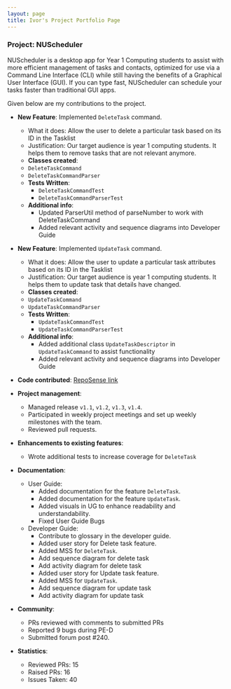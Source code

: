 ```yaml
---
layout: page
title: Ivor's Project Portfolio Page
---
```


### Project: NUScheduler

NUScheduler is a desktop app for Year 1 Computing students to assist with more efficient management of tasks and contacts, optimized for use via a Command Line Interface (CLI) while still having the benefits of a Graphical User Interface (GUI). If you can type fast, NUScheduler can schedule your tasks faster than traditional GUI apps.

Given below are my contributions to the project.

* **New Feature**: Implemented `DeleteTask` command.
    * What it does: Allow the user to delete a particular task based on its ID in the Tasklist
    * Justification: Our target audience is year 1 computing students. It helps them to remove tasks that are not relevant anymore.
    * **Classes created**:
    * `DeleteTaskCommand`
    * `DeleteTaskCommandParser`
    * **Tests Written**:
        * `DeleteTaskCommandTest`
        * `DeleteTaskCommandParserTest`
    * **Additional info**:
        * Updated ParserUtil method of parseNumber to work with DeleteTaskCommand
        * Added relevant activity and sequence diagrams into Developer Guide

* **New Feature**: Implemented `UpdateTask` command.
    * What it does: Allow the user to update a particular task attributes based on its ID in the Tasklist
    * Justification: Our target audience is year 1 computing students. It helps them to update task that details have changed.
    * **Classes created**:
    * `UpdateTaskCommand`
    * `UpdateTaskCommandParser`
    * **Tests Written**:
        * `UpdateTaskCommandTest`
        * `UpdateTaskCommandParserTest`
    * **Additional info**:
        * Added additional class `UpdateTaskDescriptor` in `UpdateTaskCommand` to assist functionality
        * Added relevant activity and sequence diagrams into Developer Guide

* **Code contributed**: [RepoSense link](https://nus-cs2103-ay2122s2.github.io/tp-dashboard/?search=Ivor&sort=groupTitle&sortWithin=title&timeframe=commit&mergegroup=&groupSelect=groupByRepos&breakdown=true&checkedFileTypes=docs~functional-code~test-code~other&since=2022-02-18)

* **Project management**:
    * Managed release `v1.1`, `v1.2`, `v1.3`, `v1.4`.
    * Participated in weekly project meetings and set up weekly milestones with the team.
    * Reviewed pull requests.

* **Enhancements to existing features**:
    * Wrote additional tests to increase coverage for `DeleteTask`

* **Documentation**:
    * User Guide:
        * Added documentation for the feature `DeleteTask`.
        * Added documentation for the feature `UpdateTask`.
        * Added visuals in UG to enhance readability and understandability.
        * Fixed User Guide Bugs
    * Developer Guide:
        * Contribute to glossary in the developer guide.
        * Added user story for Delete task feature.
        * Added MSS for `DeleteTask`.
        * Add sequence diagram for delete task
        * Add activity diagram for delete task
        * Added user story for Update task feature.
        * Added MSS for `UpdateTask`.
        * Add sequence diagram for update task
        * Add activity diagram for update task

* **Community**:
    * PRs reviewed with comments to submitted PRs
    * Reported 9 bugs during PE-D
    * Submitted forum post #240.

* **Statistics**:
    * Reviewed PRs: 15
    * Raised PRs: 16
    * Issues Taken: 40
